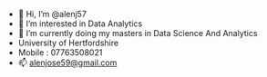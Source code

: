 - 👋 Hi, I’m @alenj57
- 👀 I’m interested in Data Analytics
- 🌱 I’m currently doing my masters in Data Science And Analytics
- University of Hertfordshire
- Mobile : 07763508021
- 📫 alenjose59@gmail.com   


<!---
alenj57/alenj57 is a ✨ special ✨ repository because its `README.md` (this file) appears on your GitHub profile.
You can click the Preview link to take a look at your changes.
--->
